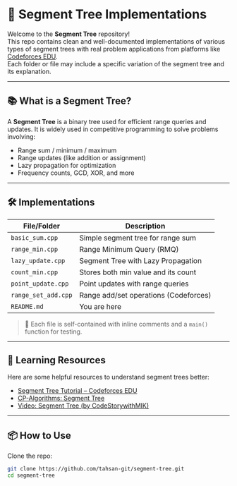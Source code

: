 # 🧩 Segment Tree Implementations

Welcome to the **Segment Tree** repository!  
This repo contains clean and well-documented implementations of various types of segment trees with real problem applications from platforms like [Codeforces EDU](https://codeforces.com/edu/course/2/lesson/4/1).  
Each folder or file may include a specific variation of the segment tree and its explanation.

---

## 📚 What is a Segment Tree?

A **Segment Tree** is a binary tree used for efficient range queries and updates. It is widely used in competitive programming to solve problems involving:

- Range sum / minimum / maximum
- Range updates (like addition or assignment)
- Lazy propagation for optimization
- Frequency counts, GCD, XOR, and more

---

## 🛠 Implementations

| File/Folder             | Description                          |
|-------------------------|--------------------------------------|
| `basic_sum.cpp`         | Simple segment tree for range sum    |
| `range_min.cpp`         | Range Minimum Query (RMQ)            |
| `lazy_update.cpp`       | Segment Tree with Lazy Propagation   |
| `count_min.cpp`         | Stores both min value and its count  |
| `point_update.cpp`      | Point updates with range queries     |
| `range_set_add.cpp`     | Range add/set operations (Codeforces)|
| `README.md`             | You are here                         |

> 📁 Each file is self-contained with inline comments and a `main()` function for testing.

---

## 🧠 Learning Resources

Here are some helpful resources to understand segment trees better:

- [Segment Tree Tutorial – Codeforces EDU](https://codeforces.com/edu/course/2/lesson/4/1)
- [CP-Algorithms: Segment Tree](https://cp-algorithms.com/data_structures/segment_tree.html)
- [Video: Segment Tree (by CodeStorywithMIK)](https://www.youtube.com/playlist?list=PLpIkg8OmuX-K1qUIQToCllUO0UIKXt8dB)

---

## 📦 How to Use

Clone the repo:

```bash
git clone https://github.com/tahsan-git/segment-tree.git
cd segment-tree
